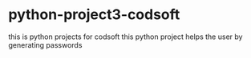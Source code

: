 # python-project3-codsoft
this is python projects for codsoft
this python project helps the user by generating passwords
